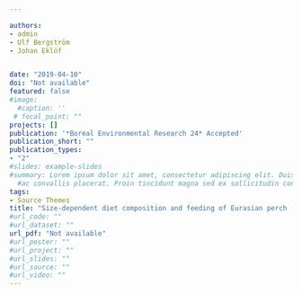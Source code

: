 ```yaml
---

authors:
- admin
- Ulf Bergström
- Johan Eklöf


date: "2019-04-10"
doi: "Not available"
featured: false
#image:
  #caption: ''
 # focal_point: ""
projects: []
publication: '*Boreal Environmental Research 24* Accepted'
publication_short: ""
publication_types:
- "2"
#slides: example-slides
#summary: Lorem ipsum dolor sit amet, consectetur adipiscing elit. Duis posuere tellus
  #ac convallis placerat. Proin tincidunt magna sed ex sollicitudin condimentum.
tags:
- Source Themes
title: "Size-dependent diet composition and feeding of Eurasian perch (*Perca fluviatilis*) and northern pike (*Esox lucius*) in the Baltic Sea"
#url_code: ""
#url_dataset: ""
url_pdf: "Not available"
#url_poster: ""
#url_project: ""
#url_slides: ""
#url_source: ""
#url_video: ""
---
```


